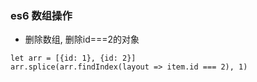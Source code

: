 ### es6 数组操作
+ 删除数组, 删除id===2的对象
```
let arr = [{id: 1}, {id: 2}]
arr.splice(arr.findIndex(layout => item.id === 2), 1)
```
